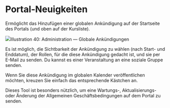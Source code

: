# Portal-Neuigkeiten

Ermöglicht das Hinzufügen einer globalen Ankündigung auf der Startseite des Portals \(und oben auf der Kursliste\).

![](../../.gitbook/assets/images27%20%287%29.png)Illustration 40: Administration — Globale Ankündigungen

Es ist möglich, die Sichtbarkeit der Ankündigung zu wählen \(nach Start- und Enddatum\), der Rollen, für die diese Ankündigung gedacht ist, und sie per E-Mail zu senden. Du kannst es einer Veranstaltung an eine soziale Gruppe senden.

Wenn Sie diese Ankündigung im globalen Kalender veröffentlichen möchten, kreuzen Sie einfach das entsprechende Kästchen an.

Dieses Tool ist besonders nützlich, um eine Wartungs-, Aktualisierungs- oder Änderung der Allgemeinen Geschäftsbedingungen auf dem Portal zu senden.


